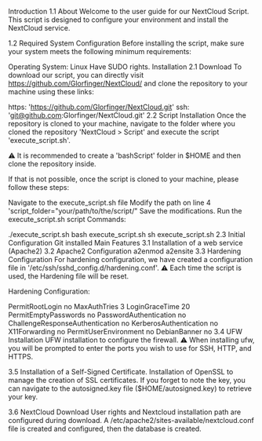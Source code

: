 Introduction
1.1 About
Welcome to the user guide for our NextCloud Script. This script is designed to configure your environment and install the NextCloud service.

1.2 Required System Configuration
Before installing the script, make sure your system meets the following minimum requirements:

Operating System: Linux
Have SUDO rights.
Installation
2.1 Download
To download our script, you can directly visit https://github.com/Glorfinger/NextCloud/ and clone the repository to your machine using these links:

https: 'https://github.com/Glorfinger/NextCloud.git'
ssh: 'git@github.com:Glorfinger/NextCloud.git'
2.2 Script Installation
Once the repository is cloned to your machine, navigate to the folder where you cloned the repository 'NextCloud > Script' and execute the script 'execute_script.sh'.

⚠️ It is recommended to create a 'bashScript' folder in $HOME and then clone the repository inside.

If that is not possible, once the script is cloned to your machine, please follow these steps:

Navigate to the execute_script.sh file
Modify the path on line 4 'script_folder="your/path/to/the/script/"
Save the modifications.
Run the execute_script.sh script
Commands:

./execute_script.sh
bash execute_script.sh
sh execute_script.sh
2.3 Initial Configuration
Git installed
Main Features
3.1 Installation of a web service (Apache2)
3.2 Apache2 Configuration
a2enmod
a2ensite
3.3 Hardening Configuration
For hardening configuration, we have created a configuration file in '/etc/ssh/sshd_config.d/hardening.conf'.
⚠️ Each time the script is used, the Hardening file will be reset.

Hardening Configuration:

PermitRootLogin no
MaxAuthTries 3
LoginGraceTime 20
PermitEmptyPasswords no
PasswordAuthentication no
ChallengeResponseAuthentication no
KerberosAuthentication no
X11Forwarding no
PermitUserEnvironment no
DebianBanner no
3.4 UFW Installation
UFW installation to configure the firewall.
⚠️ When installing ufw, you will be prompted to enter the ports you wish to use for SSH, HTTP, and HTTPS.

3.5 Installation of a Self-Signed Certificate.
Installation of OpenSSL to manage the creation of SSL certificates. If you forget to note the key, you can navigate to the autosigned.key file ($HOME/autosigned.key) to retrieve your key.

3.6 NextCloud Download
User rights and Nextcloud installation path are configured during download. A /etc/apache2/sites-available/nextcloud.conf file is created and configured, then the database is created.
